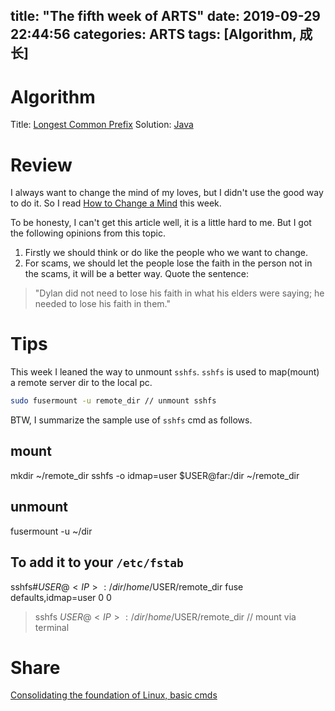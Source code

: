 title: "The fifth week of ARTS"
date: 2019-09-29 22:44:56
categories: ARTS
tags: [Algorithm, 成长]
---
# Algorithm
Title: [Longest Common Prefix](https://leetcode.com/problems/longest-common-prefix/)
Solution: [Java](https://github.com/huaqianlee/LeetcodeSolutions/blob/master/algorithms/java/LongestCommonPrefix.java)

# Review
I always want to change the mind of my loves, but I didn't use the good way to do it. So I read [How to Change a Mind](https://forge.medium.com/how-to-change-a-mind-1774681b9369) this week.

To be honesty, I can't get this article well, it is a little hard to me. But I got the following opinions from this topic.
1. Firstly we should think or do like the people who we want to change.
2. For scams, we should let the people lose the faith in the person not in the scams, it will be a better way. Quote the sentence:  
> "Dylan did not need to lose his faith in what his elders were saying; he needed to lose his faith in them." 
<!-- more -->
# Tips
This week I leaned the way to unmount `sshfs`. `sshfs` is used to map(mount) a remote server dir to the local pc.
```bash
sudo fusermount -u remote_dir // unmount sshfs 
```

BTW, I summarize the sample use of `sshfs` cmd as follows.
## mount
mkdir ~/remote_dir
sshfs -o idmap=user $USER@far:/dir ~/remote_dir

## unmount 
fusermount -u ~/dir

## To add it to your `/etc/fstab`
sshfs#$USER@<IP>:/dir /home/$USER/remote_dir fuse defaults,idmap=user 0 0
> sshfs $USER@<IP>:/dir /home/$USER/remote_dir // mount via terminal

# Share
[Consolidating the foundation of Linux, basic cmds](http://huaqianlee.github.io/2020/02/06/Linux/Consolidating-the-foundation-of-Linux-basic-cmds/)
